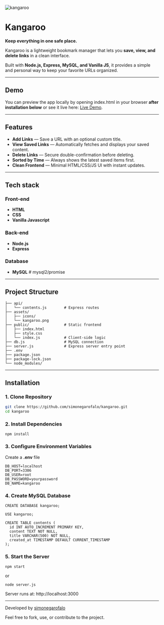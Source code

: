 ![kangaroo](/assets/kangaroo.gif)

# Kangaroo

**Keep everything in one safe place.**

Kangaroo is a lightweight bookmark manager that lets you **save, view, and delete links** in a clean interface.

Built with **Node.js, Express, MySQL, and Vanilla JS**, it provides a simple and personal way to keep your favorite URLs organized.

---

## Demo

You can preview the app locally by opening index.html in your browser **after installation below** or see it live here: [Live Demo](https://kangaroo-p2gq.onrender.com/).

---

## Features

- **Add Links** — Save a URL with an optional custom title.
- **View Saved Links** — Automatically fetches and displays your saved content.
- **Delete Links** — Secure double-confirmation before deleting.
- **Sorted by Time** — Always shows the latest saved items first.
- **Clean Frontend** — Minimal HTML/CSS/JS UI with instant updates.

---

## Tech stack

### Front-end

- **HTML**
- **CSS**
- **Vanilla Javascript**

### Back-end

- **Node.js**
- **Express**

### Database

- **MySQL** # mysql2/promise

---

## Project Structure

```
├── api/
│   └── contents.js        # Express routes
├── assets/
│   ├── icons/
│   └── kangaroo.png
├── public/                # Static frontend
│   ├── index.html
│   ├── style.css
│   └── index.js           # Client-side logic
├── db.js                  # MySQL connection
├── server.js              # Express server entry point
├── .env
├── package.json
├── package-lock.json
└── node_modules/

```

---

## Installation

### 1. Clone Repository

```bash
git clone https://github.com/simonegarofalo/kangaroo.git
cd kangaroo
```

### 2. Install Dependencies

```
npm install
```

### 3. Configure Environment Variables

Create a **.env** file

```
DB_HOST=localhost
DB_PORT=3306
DB_USER=root
DB_PASSWORD=yourpassword
DB_NAME=kangaroo

```

### 4. Create MySQL Database

```
CREATE DATABASE kangaroo;

USE kangaroo;

CREATE TABLE contents (
  id INT AUTO_INCREMENT PRIMARY KEY,
  content TEXT NOT NULL,
  title VARCHAR(500) NOT NULL,
  created_at TIMESTAMP DEFAULT CURRENT_TIMESTAMP
);
```

### 5. Start the Server

```
npm start
```

or

```
node server.js
```

Server runs at: http://localhost:3000

---

Developed by <a href="https://github.com/simonegarofalo">simonegarofalo</a>

Feel free to fork, use, or contribute to the project.
